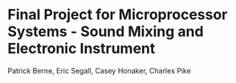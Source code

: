 # Final Project for Microprocessor Systems - Sound Mixing and Electronic Instrument

Patrick Berne, Eric Segall, Casey Honaker, Charles Pike
